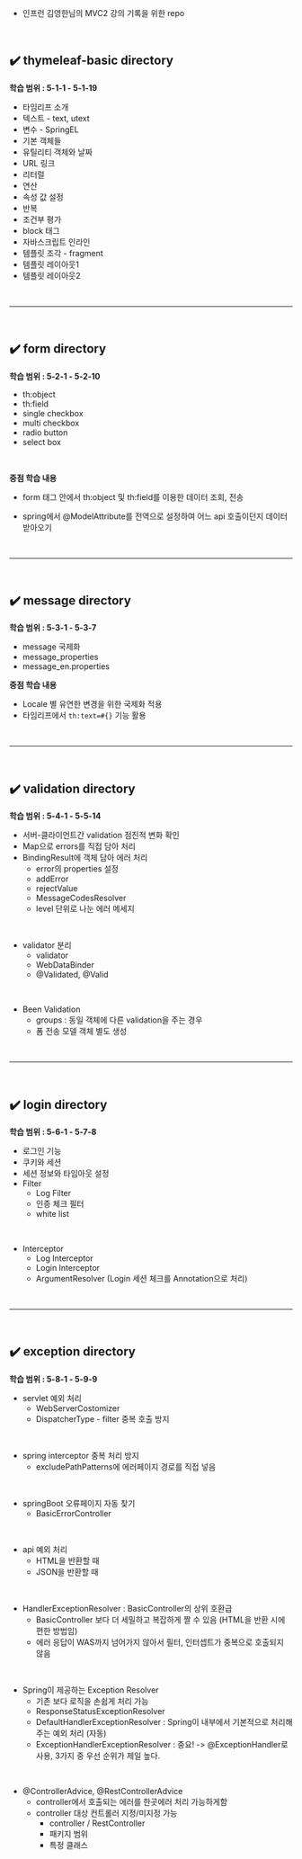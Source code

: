 - 인프런 김영한님의 MVC2 강의 기록을 위한 repo
<br>

## ✔️ thymeleaf-basic directory
**학습 범위 : 5-1-1 - 5-1-19**
- 타임리프 소개
- 텍스트 - text, utext
- 변수 - SpringEL
- 기본 객체들
- 유틸리티 객체와 날짜
- URL 링크
- 리터럴
- 연산
- 속성 값 설정
- 반복
- 조건부 평가
- block 태그
- 자바스크립트 인라인
- 템플릿 조각 - fragment
- 템플릿 레이아웃1
- 템플릿 레이아웃2
<br>
<hr>
<br>

## ✔️ form directory
**학습 범위 : 5-2-1 - 5-2-10**
- th:object
- th:field
- single checkbox
- multi checkbox
- radio button
- select box
<br>

**중점 학습 내용**
- form 태그 안에서 th:object 및 th:field를 이용한 데이터 조회, 전송

- spring에서 @ModelAttribute를 전역으로 설정하여 어느 api 호출이던지 데이터 받아오기
<br>
<hr>
<br>

## ✔️ message directory
**학습 범위 : 5-3-1 - 5-3-7**
- message 국제화
- message_properties
- message_en.properties

**중점 학습 내용**
- Locale 별 유연한 변경을 위한 국제화 적용
- 타임리프에서 `th:text=#{}` 기능 활용
<br>
<hr>
<br>

## ✔️ validation directory
**학습 범위 : 5-4-1 - 5-5-14**
- 서버-클라이언트간 validation 점진적 변화 확인
- Map으로 errors를 직접 담아 처리
- BindingResult에 객체 담아 에러 처리
  - error의 properties 설정
  - addError
  - rejectValue
  - MessageCodesResolver
  - level 단위로 나눈 에러 메세지
<br>

- validator 분리
  - validator
  - WebDataBinder
  - @Validated, @Valid
<br>

- Been Validation
  - groups : 동일 객체에 다른 validation을 주는 경우
  - 폼 전송 모델 객체 별도 생성
<br>
<hr>
<br>

## ✔️ login directory
**학습 범위 : 5-6-1 - 5-7-8**
- 로그인 기능
- 쿠키와 세션
- 세션 정보와 타임아웃 설정
- Filter
  - Log Filter
  - 인증 체크 필터
  - white list
<br>

- Interceptor
  - Log Interceptor
  - Login Interceptor
  - ArgumentResolver (Login 세션 체크를 Annotation으로 처리)
<br>
<hr>
<br>

## ✔️ exception directory
**학습 범위 : 5-8-1 - 5-9-9**
- servlet 예외 처리
  - WebServerCostomizer
  - DispatcherType - filter 중복 호출 방지
<br>

- spring interceptor 중복 처리 방지
  - excludePathPatterns에 에러페이지 경로를 직접 넣음
<br>

- springBoot 오류페이지 자동 찾기
  - BasicErrorController
<br>

- api 예외 처리
  - HTML을 반환할 때
  - JSON을 반환할 때
<br>

- HandlerExceptionResolver : BasicController의 상위 호환급
  - BasicController 보다 더 세밀하고 복잡하게 짤 수 있음 (HTML을 반환 시에 편한 방법임)
  - 에러 응답이 WAS까지 넘어가지 않아서 필터, 인터셉트가 중복으로 호출되지 않음
<br>

- Spring이 제공하는 Exception Resolver
  - 기존 보다 로직을 손쉽게 처리 가능
  - ResponseStatusExceptionResolver
  - DefaultHandlerExceptionResolver : Spring이 내부에서 기본적으로 처리해주는 예외 처리 (자동)
  - ExceptionHandlerExceptionResolver : 중요! -> @ExceptionHandler로 사용, 3가지 중 우선 순위가 제일 높다.
<br>

- @ControllerAdvice, @RestControllerAdvice
  - controller에서 호출되는 에러를 한곳에러 처리 가능하게함
  - controller 대상 컨트롤러 지정/미지정 가능
    - controller / RestController
    - 패키지 범위
    - 특정 클래스

